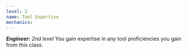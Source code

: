 ```yaml
---
level: 2
name: Tool Expertise
mechanics:
---
```

_**Engineer:** 2nd level_
You gain expertise in any tool proficiencies you gain from this class.